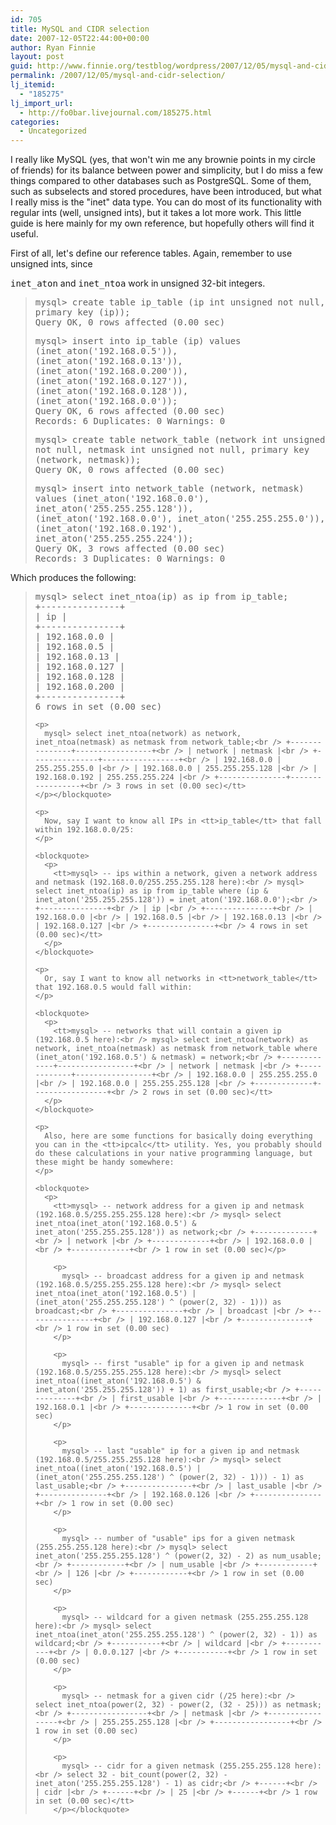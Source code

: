 ```yaml
---
id: 705
title: MySQL and CIDR selection
date: 2007-12-05T22:44:00+00:00
author: Ryan Finnie
layout: post
guid: http://www.finnie.org/testblog/wordpress/2007/12/05/mysql-and-cidr-selection/
permalink: /2007/12/05/mysql-and-cidr-selection/
lj_itemid:
  - "185275"
lj_import_url:
  - http://fo0bar.livejournal.com/185275.html
categories:
  - Uncategorized
---
```

I really like MySQL (yes, that won't win me any brownie points in my circle of friends) for its balance between power and simplicity, but I do miss a few things compared to other databases such as PostgreSQL. Some of them, such as subselects and stored procedures, have been introduced, but what I really miss is the "inet" data type. You can do most of its functionality with regular ints (well, unsigned ints), but it takes a lot more work. This little guide is here mainly for my own reference, but hopefully others will find it useful.

<!--more-->First of all, let's define our reference tables. Again, remember to use unsigned ints, since 

<tt>inet_aton</tt> and <tt>inet_ntoa</tt> work in unsigned 32-bit integers.

> <tt>mysql> create table ip_table (ip int unsigned not null, primary key (ip));<br /> Query OK, 0 rows affected (0.00 sec)</p> 
> 
> <p>
>   mysql> insert into ip_table (ip) values (inet_aton('192.168.0.5')), (inet_aton('192.168.0.13')), (inet_aton('192.168.0.200')), (inet_aton('192.168.0.127')), (inet_aton('192.168.0.128')), (inet_aton('192.168.0.0'));<br /> Query OK, 6 rows affected (0.00 sec)<br /> Records: 6 Duplicates: 0 Warnings: 0
> </p>
> 
> <p>
>   mysql> create table network_table (network int unsigned not null, netmask int unsigned not null, primary key (network, netmask));<br /> Query OK, 0 rows affected (0.00 sec)
> </p>
> 
> <p>
>   mysql> insert into network_table (network, netmask) values (inet_aton('192.168.0.0'), inet_aton('255.255.255.128')), (inet_aton('192.168.0.0'), inet_aton('255.255.255.0')), (inet_aton('192.168.0.192'), inet_aton('255.255.255.224'));<br /> Query OK, 3 rows affected (0.00 sec)<br /> Records: 3 Duplicates: 0 Warnings: 0</tt>
> </p></blockquote> 
> 
> <p>
>   Which produces the following:
> </p>
> 
> <blockquote>
>   <p>
>     <tt>mysql> select inet_ntoa(ip) as ip from ip_table;<br /> +---------------+<br /> | ip |<br /> +---------------+<br /> | 192.168.0.0 |<br /> | 192.168.0.5 |<br /> | 192.168.0.13 |<br /> | 192.168.0.127 |<br /> | 192.168.0.128 |<br /> | 192.168.0.200 |<br /> +---------------+<br /> 6 rows in set (0.00 sec)</p> 
>     
>     <p>
>       mysql> select inet_ntoa(network) as network, inet_ntoa(netmask) as netmask from network_table;<br /> +---------------+-----------------+<br /> | network | netmask |<br /> +---------------+-----------------+<br /> | 192.168.0.0 | 255.255.255.0 |<br /> | 192.168.0.0 | 255.255.255.128 |<br /> | 192.168.0.192 | 255.255.255.224 |<br /> +---------------+-----------------+<br /> 3 rows in set (0.00 sec)</tt>
>     </p></blockquote> 
>     
>     <p>
>       Now, say I want to know all IPs in <tt>ip_table</tt> that fall within 192.168.0.0/25:
>     </p>
>     
>     <blockquote>
>       <p>
>         <tt>mysql> -- ips within a network, given a network address and netmask (192.168.0.0/255.255.255.128 here):<br /> mysql> select inet_ntoa(ip) as ip from ip_table where (ip & inet_aton('255.255.255.128')) = inet_aton('192.168.0.0');<br /> +---------------+<br /> | ip |<br /> +---------------+<br /> | 192.168.0.0 |<br /> | 192.168.0.5 |<br /> | 192.168.0.13 |<br /> | 192.168.0.127 |<br /> +---------------+<br /> 4 rows in set (0.00 sec)</tt>
>       </p>
>     </blockquote>
>     
>     <p>
>       Or, say I want to know all networks in <tt>network_table</tt> that 192.168.0.5 would fall within:
>     </p>
>     
>     <blockquote>
>       <p>
>         <tt>mysql> -- networks that will contain a given ip (192.168.0.5 here):<br /> mysql> select inet_ntoa(network) as network, inet_ntoa(netmask) as netmask from network_table where (inet_aton('192.168.0.5') & netmask) = network;<br /> +-------------+-----------------+<br /> | network | netmask |<br /> +-------------+-----------------+<br /> | 192.168.0.0 | 255.255.255.0 |<br /> | 192.168.0.0 | 255.255.255.128 |<br /> +-------------+-----------------+<br /> 2 rows in set (0.00 sec)</tt>
>       </p>
>     </blockquote>
>     
>     <p>
>       Also, here are some functions for basically doing everything you can in the <tt>ipcalc</tt> utility. Yes, you probably should do these calculations in your native programming language, but these might be handy somewhere:
>     </p>
>     
>     <blockquote>
>       <p>
>         <tt>mysql> -- network address for a given ip and netmask (192.168.0.5/255.255.255.128 here):<br /> mysql> select inet_ntoa(inet_aton('192.168.0.5') & inet_aton('255.255.255.128')) as network;<br /> +-------------+<br /> | network |<br /> +-------------+<br /> | 192.168.0.0 |<br /> +-------------+<br /> 1 row in set (0.00 sec)</p> 
>         
>         <p>
>           mysql> -- broadcast address for a given ip and netmask (192.168.0.5/255.255.255.128 here):<br /> mysql> select inet_ntoa(inet_aton('192.168.0.5') | (inet_aton('255.255.255.128') ^ (power(2, 32) - 1))) as broadcast;<br /> +---------------+<br /> | broadcast |<br /> +---------------+<br /> | 192.168.0.127 |<br /> +---------------+<br /> 1 row in set (0.00 sec)
>         </p>
>         
>         <p>
>           mysql> -- first "usable" ip for a given ip and netmask (192.168.0.5/255.255.255.128 here):<br /> mysql> select inet_ntoa((inet_aton('192.168.0.5') & inet_aton('255.255.255.128')) + 1) as first_usable;<br /> +--------------+<br /> | first_usable |<br /> +--------------+<br /> | 192.168.0.1 |<br /> +--------------+<br /> 1 row in set (0.00 sec)
>         </p>
>         
>         <p>
>           mysql> -- last "usable" ip for a given ip and netmask (192.168.0.5/255.255.255.128 here):<br /> mysql> select inet_ntoa((inet_aton('192.168.0.5') | (inet_aton('255.255.255.128') ^ (power(2, 32) - 1))) - 1) as last_usable;<br /> +---------------+<br /> | last_usable |<br /> +---------------+<br /> | 192.168.0.126 |<br /> +---------------+<br /> 1 row in set (0.00 sec)
>         </p>
>         
>         <p>
>           mysql> -- number of "usable" ips for a given netmask (255.255.255.128 here):<br /> mysql> select inet_aton('255.255.255.128') ^ (power(2, 32) - 2) as num_usable;<br /> +------------+<br /> | num_usable |<br /> +------------+<br /> | 126 |<br /> +------------+<br /> 1 row in set (0.00 sec)
>         </p>
>         
>         <p>
>           mysql> -- wildcard for a given netmask (255.255.255.128 here):<br /> mysql> select inet_ntoa(inet_aton('255.255.255.128') ^ (power(2, 32) - 1)) as wildcard;<br /> +-----------+<br /> | wildcard |<br /> +-----------+<br /> | 0.0.0.127 |<br /> +-----------+<br /> 1 row in set (0.00 sec)
>         </p>
>         
>         <p>
>           mysql> -- netmask for a given cidr (/25 here):<br /> select inet_ntoa(power(2, 32) - power(2, (32 - 25))) as netmask;<br /> +-----------------+<br /> | netmask |<br /> +-----------------+<br /> | 255.255.255.128 |<br /> +-----------------+<br /> 1 row in set (0.00 sec)
>         </p>
>         
>         <p>
>           mysql> -- cidr for a given netmask (255.255.255.128 here):<br /> select 32 - bit_count(power(2, 32) - inet_aton('255.255.255.128') - 1) as cidr;<br /> +------+<br /> | cidr |<br /> +------+<br /> | 25 |<br /> +------+<br /> 1 row in set (0.00 sec)</tt>
>         </p></blockquote>
